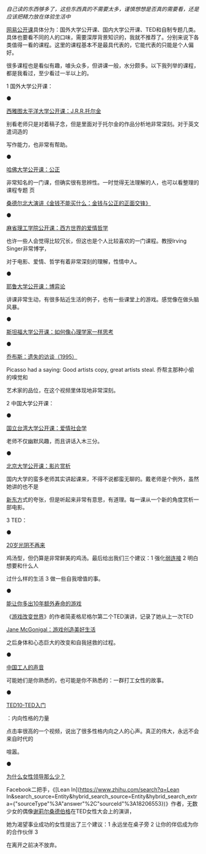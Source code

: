 *自己读的东西够多了，这些东西真的不需要太多，谨慎想想是否真的需要看，还是应该把精力放在体验生活中*

[网易公开课](https://www.zhihu.com/search?q=网易公开课&search_source=Entity&hybrid_search_source=Entity&hybrid_search_extra={"sourceType"%3A"answer"%2C"sourceId"%3A18206553})具体分为：国外大学公开课、国内大学公开课、TED和自制专题几类。具体也要看不同的人的口味，需要深厚背景知识的，我就不推荐了。分别来说下各类值得一看的课程。这里的课程基本不是最具代表的，它能代表的只能是个人偏好。

很多课程也是看似有趣，噱头众多，但讲课一般，水分颇多。以下我列举的课程，都是我看过，至少看过一半以上的。

1 国外大学公开课：

●

[西雅图太平洋大学公开课：J.R.R.托尔金](https://link.zhihu.com/?target=http%3A//v.163.com/special/opencourse/tolkien.html)

别看老师只是对着稿子念，但是里面对于托尔金的作品分析地非常深刻。对于英文遣词造的

写作能力，也非常有帮助。

●

[哈佛大学公开课：公正](https://link.zhihu.com/?target=http%3A//v.163.com/special/justice/)

非常知名的一门课，但确实很有思辨性。一时觉得无法理解的人，也可以看整理的课程专题 页

[桑德尔北大演讲《金钱不能买什么：金钱与公正的正面交锋》](https://link.zhihu.com/?target=http%3A//v.163.com/special/openclass/sandel2012.html)

●

[麻省理工学院公开课：西方世界的爱情哲学](https://link.zhihu.com/?target=http%3A//v.163.com/special/philosophyofloveinthewesternworld/)

也许一些人会觉得比较冗长，但这也是个人比较喜欢的一门课程。教授Irving Singer非常博学，

对于电影、爱情、哲学有着非常深刻的理解，性情中人。

●

[耶鲁大学公开课：博弈论](https://link.zhihu.com/?target=http%3A//v.163.com/special/gametheory/)

讲课非常生动，有很多贴近生活的例子，也有一些课堂上的游戏。感觉像在做头脑风暴。

●

[斯坦福大学公开课：如何像心理学家一样思考](https://link.zhihu.com/?target=http%3A//v.163.com/special/opencourse/psychologist.html)

●

[乔布斯：遗失的访谈（1995）](https://link.zhihu.com/?target=http%3A//v.163.com/movie/2013/5/N/R/M8TBJIK7D_M8TBLIINR.html)

Picasso had a saying: Good artists copy, great artists steal. 乔帮主那种小偷的嗅觉和

艺术家的品位，在这个视频里体现地非常深刻。

2 中国大学公开课：

●

[国立台湾大学公开课：爱情社会学](https://link.zhihu.com/?target=http%3A//v.163.com/special/ntu/aiqingshehuixue.html)

老师不仅幽默风趣，而且讲话入木三分。

●

[北京大学公开课：影片赏析](https://link.zhihu.com/?target=http%3A//v.163.com/special/cuvocw/yingpianshangxi.html)

国内大学的蛮多老师其实讲起课来，不得不说都蛮无聊的。戴老师是个例外，虽然她讲的也不是

[新东方](https://www.zhihu.com/search?q=新东方&search_source=Entity&hybrid_search_source=Entity&hybrid_search_extra={"sourceType"%3A"answer"%2C"sourceId"%3A18206553})式的夸张，但是听起来非常有意思，有道理。每一课从一个新的角度赏析一部电影。

3 TED：

●

[20岁光阴不再来](https://link.zhihu.com/?target=http%3A//v.163.com/movie/2013/3/U/A/M937IFCGB_M937IJLUA.html)

鸡汤型，但仍算是非常鲜美的鸡汤。最后给出我们三个建议：1 强化[弱连接](https://www.zhihu.com/search?q=弱连接&search_source=Entity&hybrid_search_source=Entity&hybrid_search_extra={"sourceType"%3A"answer"%2C"sourceId"%3A18206553}) 2 明白想要和什么人

过什么样的生活 3 做一些自我增值的事。

●

[能让你多出10年额外寿命的游戏](https://link.zhihu.com/?target=http%3A//v.163.com/movie/2012/7/C/U/M92TAP23F_M92TB03CU.html)

《[游戏改变世界](https://www.zhihu.com/search?q=游戏改变世界&search_source=Entity&hybrid_search_source=Entity&hybrid_search_extra={"sourceType"%3A"answer"%2C"sourceId"%3A18206553})》的作者简麦格尼格尔第二个TED演讲，记录了她从上一次TED

[Jane McGonigal：游戏创造美好生活](https://link.zhihu.com/?target=http%3A//v.163.com/movie/2011/7/M/G/M7AQ832D9_M7AQHAHMG.html)

之后身体和心态巨大的改变和自我拯救的过程。

●

[中国工人的声音](https://link.zhihu.com/?target=http%3A//v.163.com/movie/2012/1/S/8/M8SI6I17J_M8SI6OSS8.html)

可能她们是你熟悉的，也可能是你不熟悉的：一群打工女性的故事。

●

[TED10-TED入门](https://link.zhihu.com/?target=http%3A//v.163.com/movie/2013/4/C/6/M93FG764L_M93FH0TC6.html)

：内向性格的力量

点击率很高的一个视频，说出了很多性格内向之人的心声。真正的伟大，永远不会来自时代的

喧嚣。

●

[为什么女性领导那么少？](https://link.zhihu.com/?target=http%3A//v.163.com/movie/2011/7/5/A/M77989MRB_M779G7B5A.html)

Facebook二把手，《[Lean In](https://www.zhihu.com/search?q=Lean In&search_source=Entity&hybrid_search_source=Entity&hybrid_search_extra={"sourceType"%3A"answer"%2C"sourceId"%3A18206553})》作者，无数少女的偶像[谢莉尔桑德伯格](https://www.zhihu.com/search?q=谢莉尔桑德伯格&search_source=Entity&hybrid_search_source=Entity&hybrid_search_extra={"sourceType"%3A"answer"%2C"sourceId"%3A18206553})在TED女性大会上的演讲，

她为渴望事业成功的女性提出了三个建议：1 永远坐在桌子旁 2 让你的伴侣成为你的合作伙伴 3

在离开之前决不放弃。